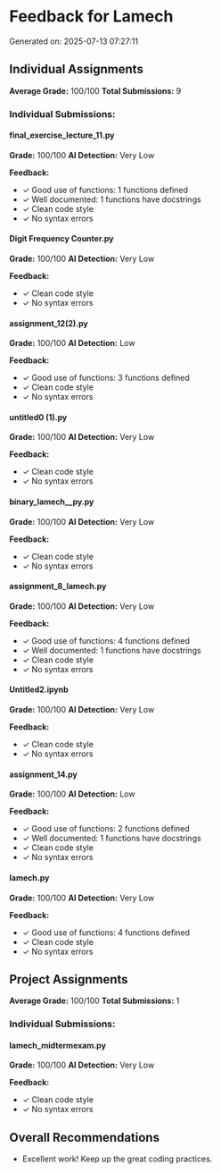 # Feedback for Lamech

Generated on: 2025-07-13 07:27:11

## Individual Assignments

**Average Grade:** 100/100
**Total Submissions:** 9

### Individual Submissions:

#### final_exercise_lecture_11.py
**Grade:** 100/100
**AI Detection:** Very Low

**Feedback:**
- ✓ Good use of functions: 1 functions defined
- ✓ Well documented: 1 functions have docstrings
- ✓ Clean code style
- ✓ No syntax errors

#### Digit Frequency Counter.py
**Grade:** 100/100
**AI Detection:** Very Low

**Feedback:**
- ✓ Clean code style
- ✓ No syntax errors

#### assignment_12(2).py
**Grade:** 100/100
**AI Detection:** Low

**Feedback:**
- ✓ Good use of functions: 3 functions defined
- ✓ Clean code style
- ✓ No syntax errors

#### untitled0 (1).py
**Grade:** 100/100
**AI Detection:** Very Low

**Feedback:**
- ✓ Clean code style
- ✓ No syntax errors

#### binary_lamech__py.py
**Grade:** 100/100
**AI Detection:** Very Low

**Feedback:**
- ✓ Clean code style
- ✓ No syntax errors

#### assignment_8_lamech.py
**Grade:** 100/100
**AI Detection:** Very Low

**Feedback:**
- ✓ Good use of functions: 4 functions defined
- ✓ Well documented: 1 functions have docstrings
- ✓ Clean code style
- ✓ No syntax errors

#### Untitled2.ipynb
**Grade:** 100/100
**AI Detection:** Very Low

**Feedback:**
- ✓ Clean code style
- ✓ No syntax errors

#### assignment_14.py
**Grade:** 100/100
**AI Detection:** Low

**Feedback:**
- ✓ Good use of functions: 2 functions defined
- ✓ Well documented: 1 functions have docstrings
- ✓ Clean code style
- ✓ No syntax errors

#### lamech.py
**Grade:** 100/100
**AI Detection:** Very Low

**Feedback:**
- ✓ Good use of functions: 4 functions defined
- ✓ Clean code style
- ✓ No syntax errors

## Project Assignments

**Average Grade:** 100/100
**Total Submissions:** 1

### Individual Submissions:

#### lamech_midtermexam.py
**Grade:** 100/100
**AI Detection:** Very Low

**Feedback:**
- ✓ Clean code style
- ✓ No syntax errors

## Overall Recommendations

- Excellent work! Keep up the great coding practices.
